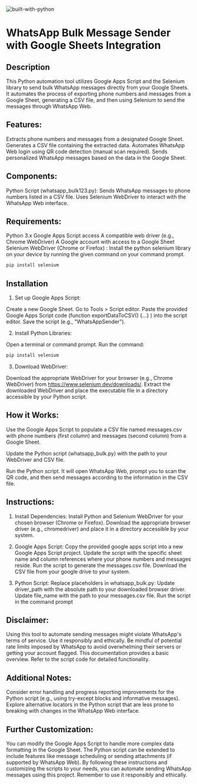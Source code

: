 ![built-with-python](https://github.com/keerthana-ar/python-automation-tool/assets/145217290/1bacc1f9-32d3-400d-b256-264ea206aa90)


# WhatsApp Bulk Message Sender with Google Sheets Integration

## Description

This Python automation tool utilizes Google Apps Script and the Selenium library to send bulk WhatsApp messages directly from your Google Sheets. It automates the process of exporting phone numbers and messages from a Google Sheet, generating a CSV file, and then using Selenium to send the messages through WhatsApp Web.

## Features:

Extracts phone numbers and messages from a designated Google Sheet.
Generates a CSV file containing the extracted data.
Automates WhatsApp Web login using QR code detection (manual scan required).
Sends personalized WhatsApp messages based on the data in the Google Sheet.

## Components:

Python Script (whatsapp_bulk123.py):
Sends WhatsApp messages to phone numbers listed in a CSV file.
Uses Selenium WebDriver to interact with the WhatsApp Web interface.

## Requirements:
Python 3.x
Google Apps Script access
A compatible web driver (e.g., Chrome WebDriver)
A Google account with access to a Google Sheet
Selenium WebDriver (Chrome or Firefox) : Install the python selenium library on your device by running the given command on your command prompt.
```bash
pip install selenium
```

## Installation

1. Set up Google Apps Script:

Create a new Google Sheet.
Go to Tools > Script editor.
Paste the provided Google Apps Script code (function exportDataToCSV() {...} ) into the script editor.
Save the script (e.g., "WhatsAppSender").

2. Install Python Libraries:

Open a terminal or command prompt.
Run the command: 
```bash
pip install selenium
```

3. Download WebDriver:

Download the appropriate WebDriver for your browser (e.g., Chrome WebDriver) from https://www.selenium.dev/downloads/.
Extract the downloaded WebDriver and place the executable file in a directory accessible by your Python script.

## How it Works:

Use the Google Apps Script to populate a CSV file named messages.csv with phone numbers (first column) and messages (second column) from a Google Sheet.

Update the Python script (whatsapp_bulk.py) with the path to your WebDriver and CSV file.

Run the Python script. It will open WhatsApp Web, prompt you to scan the QR code, and then send messages according to the information in the CSV file.

## Instructions:

1. Install Dependencies:
Install Python and Selenium WebDriver for your chosen browser (Chrome or Firefox).
Download the appropriate browser driver (e.g., chromedriver) and place it in a directory accessible by your system.

2. Google Apps Script:
Copy the provided google apps script into a new Google Apps Script project.
Update the script with the specific sheet name and column references where your phone numbers and messages reside.
Run the script to generate the messages.csv file.
Download the CSV file from your google drive to your system.

4. Python Script:
Replace placeholders in whatsapp_bulk.py:
Update driver_path with the absolute path to your downloaded browser driver.
Update file_name with the path to your messages.csv file.
Run the script in the command prompt

## Disclaimer:

Using this tool to automate sending messages might violate WhatsApp's terms of service. Use it responsibly and ethically.
Be mindful of potential rate limits imposed by WhatsApp to avoid overwhelming their servers or getting your account flagged.
This documentation provides a basic overview. Refer to the script code for detailed functionality.

## Additional Notes:

Consider error handling and progress reporting improvements for the Python script (e.g., using try-except blocks and informative messages).
Explore alternative locators in the Python script that are less prone to breaking with changes in the WhatsApp Web interface.

## Further Customization:

You can modify the Google Apps Script to handle more complex data formatting in the Google Sheet.
The Python script can be extended to include features like message scheduling or sending attachments (if supported by WhatsApp Web).
By following these instructions and customizing the scripts to your needs, you can automate sending WhatsApp messages using this project. Remember to use it responsibly and ethically.
